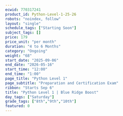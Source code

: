 ```yaml
---
ecwid: 770317241
product_id: Python-Level-1-25-26
robots: "noindex, follow"
layout: "single"
schedule_tags: ["Starting Soon"]
subject_tags: []
price: 179
price_unit: "per month"
duration: "4 to 6 Months"
category: "Ongoing"
weight: "68"
start_date: "2025-09-06"
end_date: "2026-05-16"
start_time: "12:00"
end_time: "1:00"
page_title: "Python Level 1"
page_subtitle: "Preparation and Certification Exam"
ribbon: "Starts Sep 6"
title: "Python Level 1 | Blue Ridge Boost"
day_tags: ["Saturday"]
grade_tags: ["8th","9th","10th"]
featured: 0
---
```

